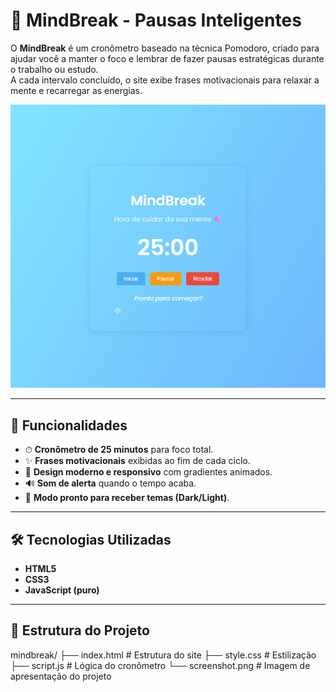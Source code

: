 # 🧠 MindBreak - Pausas Inteligentes

O **MindBreak** é um cronômetro baseado na técnica Pomodoro, criado para ajudar você a manter o foco e lembrar de fazer pausas estratégicas durante o trabalho ou estudo.  
A cada intervalo concluído, o site exibe frases motivacionais para relaxar a mente e recarregar as energias.  

![MindBreak Screenshot](./mindbreak.png)

---

## 🚀 Funcionalidades
- ⏱ **Cronômetro de 25 minutos** para foco total.
- ✨ **Frases motivacionais** exibidas ao fim de cada ciclo.
- 🎨 **Design moderno e responsivo** com gradientes animados.
- 🔊 **Som de alerta** quando o tempo acaba.
- 🌙 **Modo pronto para receber temas (Dark/Light)**.

---

## 🛠 Tecnologias Utilizadas
- **HTML5**
- **CSS3**
- **JavaScript (puro)**

---

## 📂 Estrutura do Projeto
mindbreak/
├── index.html # Estrutura do site
├── style.css # Estilização
├── script.js # Lógica do cronômetro
└── screenshot.png # Imagem de apresentação do projeto

